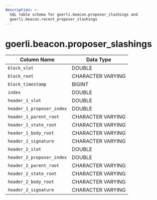 ```yaml
---
description: >-
  SQL table schema for goerli.beacon.proposer_slashings and
  goerli.beacon.recent_proposer_slashings
---
```


# goerli.beacon.proposer\_slashings

| Column Name               | Data Type         |
| ------------------------- | ----------------- |
| `block_slot`              | DOUBLE            |
| `block_root`              | CHARACTER VARYING |
| `block_timestamp`         | BIGINT            |
| `index`                   | DOUBLE            |
| `header_1_slot`           | DOUBLE            |
| `header_1_proposer_index` | DOUBLE            |
| `header_1_parent_root`    | CHARACTER VARYING |
| `header_1_state_root`     | CHARACTER VARYING |
| `header_1_body_root`      | CHARACTER VARYING |
| `header_1_signature`      | CHARACTER VARYING |
| `header_2_slot`           | DOUBLE            |
| `header_2_proposer_index` | DOUBLE            |
| `header_2_parent_root`    | CHARACTER VARYING |
| `header_2_state_root`     | CHARACTER VARYING |
| `header_2_body_root`      | CHARACTER VARYING |
| `header_2_signature`      | CHARACTER VARYING |
